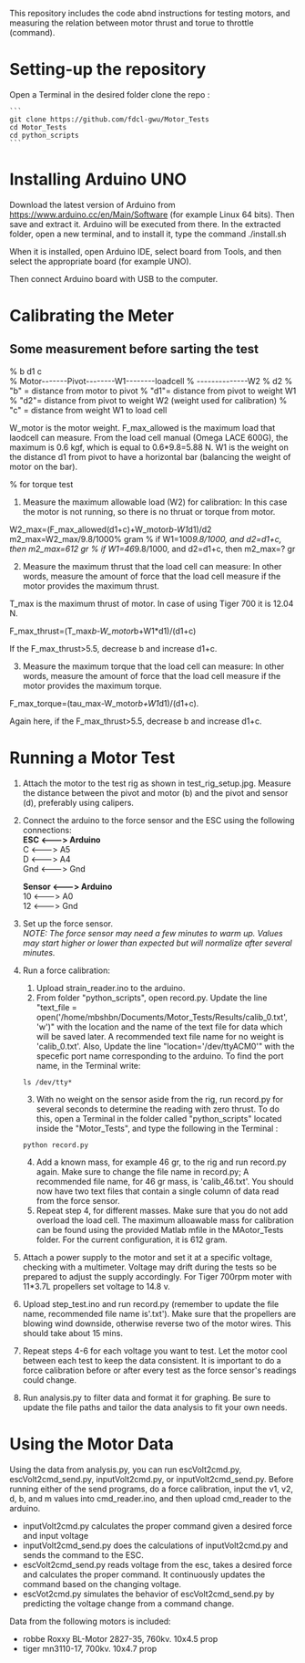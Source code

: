 This repository includes the code abnd instructions for testing motors, and measuring the relation between motor thrust and torue to throttle (command). 

# Setting-up the repository
Open a Terminal in the desired folder clone the repo :

    ```
    git clone https://github.com/fdcl-gwu/Motor_Tests
    cd Motor_Tests
    cd python_scripts
    ```

# Installing Arduino UNO
Download the latest version of Arduino from https://www.arduino.cc/en/Main/Software
(for example Linux 64 bits). Then save and extract it. Arduino will be executed from there.
In the extracted folder, open a new terminal, and to install it, type the command ./install.sh

When it is installed, open Arduino IDE, select board from Tools, and then select the appropriate board (for example UNO).

Then connect Arduino board with USB to the computer. 

# Calibrating the Meter

## Some measurement before sarting the test

%         b            d1       c  
% Motor-------Pivot--------W1--------loadcell
%                  --------------W2
%                         d2
% "b" = distance from motor to pivot
% "d1"= distance from pivot to weight W1
% "d2"= distance from pivot to weight W2 (weight used for calibration)
% "c" = distance from weight W1 to load cell

W_motor is the motor weight.
F_max_allowed is the maximum load that laodcell can measure. From the load cell manual (Omega LACE 600G), the maximum is 0.6 kgf, which is equal to 0.6*9.8=5.88 N. 
W1 is the weight on the distance d1 from pivot to have a horizontal bar (balancing the weight of motor on the bar).

% for torque test 

1) Measure the maximum allowable load (W2) for calibration:
In this case the motor is not running, so there is no thruat or torque from motor.

W2_max=(F_max_allowed(d1+c)+W_motor*b-W1*d1)/d2
m2_max=W2_max/9.8/1000% gram
% if W1=100*9.8/1000, and d2=d1+c, then m2_max=612 gr 
% if W1=46*9.8/1000, and d2=d1+c, then m2_max=? gr 

2) Measure the maximum thrust that the load cell can measure:
In other words, measure the amount of force that the load cell measure if the motor provides the maximum thrust.

T_max is the maximum thrust of motor. In case of using Tiger 700 it is 12.04 N.

F_max_thrust=(T_max*b-W_motor*b+W1*d1)/(d1+c)

If the F_max_thrust>5.5, decrease b and increase d1+c. 

3) Measure the maximum torque that the load cell can measure:
In other words, measure the amount of force that the load cell measure if the motor provides the maximum torque.

F_max_torque=(tau_max-W_motor*b+W1*d1)/(d1+c).

Again here, if the F_max_thrust>5.5, decrease b and increase d1+c. 

# Running a Motor Test
1) Attach the motor to the test rig as shown in test_rig_setup.jpg. Measure the distance between the pivot and motor (b) and the pivot and sensor (d), preferably using calipers.

2) Connect the arduino to the force sensor and the ESC using the following connections:  
   **ESC <---> Arduino**  
   C <---> A5  
   D <---> A4  
   Gnd <---> Gnd 

   **Sensor <---> Arduino**  
   10 <---> A0  
   12 <---> Gnd  

3) Set up the force sensor.  
   _NOTE: The force sensor may need a few minutes to warm up. Values may start higher or lower than expected but will normalize after several minutes._

5) Run a force calibration:
    1. Upload strain_reader.ino to the arduino.
    2. From folder "python_scripts", open record.py. Update the line "text_file = open('/home/mbshbn/Documents/Motor_Tests/Results/calib_0.txt', 'w')" with the location and the name of the text file for data which will be saved later. A recommended text file name for no weight is 'calib_0.txt'. Also, Update the line "location='/dev/ttyACM0'" with the specefic port name corresponding to the arduino. To find the port name, in the Terminal write:
    ```
    ls /dev/tty*
    ```
    3. With no weight on the sensor aside from the rig, run record.py for several seconds to determine the reading with zero thrust. To do this, open a Terminal in the folder called "python_scripts" located inside the "Motor_Tests", and type the following in the Terminal
:
    ```
    python record.py
    ```
    4. Add a known mass, for example 46 gr, to the rig and run record.py again. Make sure to change the file name in record.py; A recommended file name, for 46 gr mass, is 'calib_46.txt'. You should now have two text files that contain a single column of data read from the force sensor.
    5. Repeat step 4, for different masses. Make sure that you do not add overload the load cell. The maximum alloawable mass for calibration can be found using the provided Matlab mfile in the MAotor_Tests folder. For the current configuration, it is 612 gram.

6) Attach a power supply to the motor and set it at a specific voltage, checking with a multimeter. Voltage may drift during the tests so be prepared to adjust the supply accordingly. For Tiger 700rpm moter with 11*3.7L propellers set voltage to 14.8 v.

7) Upload step_test.ino and run record.py (remember to update the file name, recommended file name is'<motor><voltage>.txt'). Make sure that the propellers are blowing wind downside, otherwise reverse two of the motor wires. This should take about 15 mins. 

8) Repeat steps 4-6 for each voltage you want to test. Let the motor cool between each test to keep the data consistent. It is important to do a force calibration before or after every test as the force sensor's readings could change.

9) Run analysis.py to filter data and format it for graphing. Be sure to update the file paths and tailor the data analysis to fit your own needs.

# Using the Motor Data
Using the data from analysis.py, you can run escVolt2cmd.py, escVolt2cmd_send.py, inputVolt2cmd.py, or inputVolt2cmd_send.py. Before running either of the send programs, do a force calibration, input the v1, v2, d, b, and m values into cmd_reader.ino, and then upload cmd_reader to the arduino. 
- inputVolt2cmd.py calculates the proper command given a desired force and input voltage
- inputVolt2cmd_send.py does the calculations of inputVolt2cmd.py and sends the command to the ESC.
- escVolt2cmd_send.py reads voltage from the esc, takes a desired force and calculates the proper command. It continuously updates the command based on the changing voltage.
- escVot2cmd.py simulates the behavior of escVolt2cmd_send.py by predicting the voltage change from a command change.

Data from the following motors is included:
- robbe Roxxy BL-Motor 2827-35, 760kv. 10x4.5 prop
- tiger mn3110-17, 700kv. 10x4.7 prop


